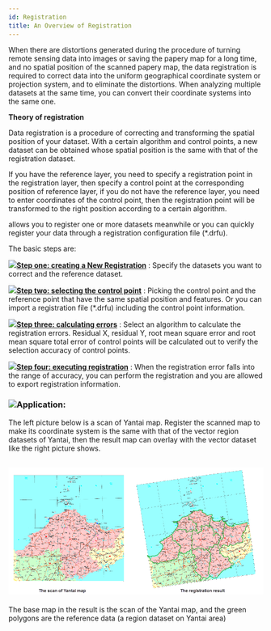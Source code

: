 ```yaml
---
id: Registration
title: An Overview of Registration
---
```

When there are distortions generated during the procedure of turning remote sensing data into images or saving the papery map for a long time, and no spatial position of the scanned papery map, the data registration is required to correct data into the uniform geographical coordinate system or projection system, and to eliminate the distortions. When analyzing multiple datasets at the same time, you can convert their coordinate systems into the same one.

**Theory of registration**

Data registration is a procedure of correcting and transforming the spatial position of your dataset. With a certain algorithm and control points, a new dataset can be obtained whose spatial position is the same with that of the registration dataset.

If you have the reference layer, you need to specify a registration point in the registration layer, then specify a control point at the corresponding position of reference layer, if you do not have the reference layer, you need to enter coordinates of the control point, then the registration point will be transformed to the right position according to a certain algorithm.

allows you to register one or more datasets meanwhile or you can quickly register your data through a registration configuration file (*.drfu).

The basic steps are:

![](../../img-en/smalltitle.png)**[Step one: creating a New Registration](NewRegistration.htm)** : Specify the datasets you want to correct and the reference dataset.

![](../../img-en/smalltitle.png)**[Step two: selecting the control point](Poniting.htm)** : Picking the control point and the reference point that have the same spatial position and features. Or you can import a registration file (*.drfu) including the control point information.

![](../../img-en/smalltitle.png)**[Step three: calculating errors](CalculatError.htm)** : Select an algorithm to calculate the registration errors. Residual X, residual Y, root mean square error and root mean square total error of control points will be calculated out to verify the selection accuracy of control points.

![](../../img-en/smalltitle.png)**[Step four: executing registration](Registrating.htm)** : When the registration error falls into the range of accuracy, you can perform the registration and you are allowed to export registration information.

### ![](../../img-en/read.gif)Application:

The left picture below is a scan of Yantai map. Register the scanned map to make its coordinate system is the same with that of the vector region datasets of Yantai, then the result map can overlay with the vector dataset like the right picture shows.

![](img-en/registeresult.png)  
---  
  
The base map in the result is the scan of the Yantai map, and the green polygons are the reference data (a region dataset on Yantai area)
